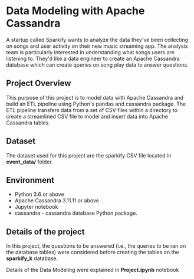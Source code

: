 # Data Modeling with Apache Cassandra
A startup called Sparkify wants to analyze the data they've been collecting on songs and user activity on their new music streaming app. The analysis team is particularly interested in understanding what songs users are listening to. They'd like a data engineer to create an Apache Cassandra database which can create queries on song play data to answer questions.

## Project Overview
This purpose of this project is to model data with Apache Cassandra and build an ETL pipeline using Python's pandas and cassandra package. The ETL pipeline transfers data from a set of CSV files within a directory to create a streamlined CSV file to model and insert data into Apache Cassandra tables.

## Dataset
The dataset used for this project are the sparkify CSV file located in **event_data/** folder.

## Environment
* Python 3.6 or above
* Apache Cassandra 3.11.11 or above
* Jupyter notebook
* cassandra - cassandra database Python package.

## Details of the project
In this project, the questions to be answered (i.e., the queries to be ran on the database tables) were considered before creating the tables on the **sparkify_k** database.

Details of the Data Modeling were explained in **Project.ipynb** notebook
